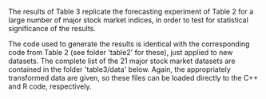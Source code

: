 The results of Table 3 replicate the forecasting experiment of Table 2 for a large number of major stock market indices, in order to test for statistical significance of the results. 

The code used to generate the results is identical with the corresponding code from Table 2 (see folder 'table2' for these), just applied to new datasets. The complete list of the 21 major stock market datasets are contained in the folder 'table3/data' below. Again, the appropriately transformed data are given, so these files can be loaded directly to the C++ and R code, respectively.
